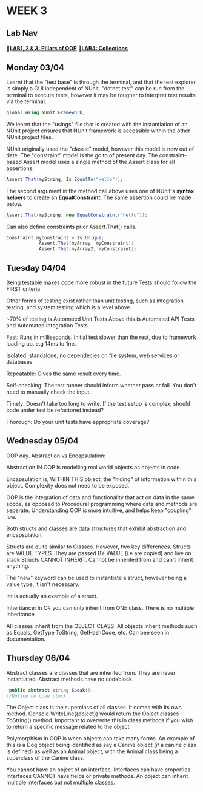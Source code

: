 # WEEK 3

## Lab Nav
#### :scroll:[LAB1, 2 & 3: Pillars of OOP](./FourPillars(LAB1%2C2%263)/FourPillarsApp) :scroll:[LAB4: Collections](./LAB4_Collections/Collections_Lab/)

## Monday 03/04

Learnt that the "test base" is through the terminal, and that the test explorer is simply a GUI independent of NUnit. "dotnet test" can be run from the terminal to execute tests, however it may be tougher to interpret test results via the terminal.

```c#
global using NUnit.Framework;

```
We learnt that the "usings" file that is created with the instantiation of an NUnit project ensures that NUnit framework is accessible within the other NUnit project files. 

NUnit originally used the "classic" model, however this model is now out of date. The "constraint" model is the go to of present day. The constraint-based Assert model uses a single method of the Assert class for all assertions.

```c#
Assert.That(myString, Is.EqualTo("Hello"));
```
The second argument in the method call above uses one of NUnit's **syntax helpers** to create an **EqualConstraint**. The same assertion could be made below.
```c#
Assert.That(myString, new EqualConstraint("hello"));
```
Can also define constraints prior Assert.That() calls.
```c#
Constraint myConstraint = Is.Unique;
            Assert.That(myArray, myConstraint);
            Assert.That(myArray2, myConstraint);
```

## Tuesday 04/04

Being testable makes code more robust in the future
Tests should follow the FIRST criteria.

Other forms of testing exist rather than unit testing, such as integration testing, and system testing which is a level above.

 ~70% of testing is Automated Unit Tests
Above this is Automated API Tests and Automated Integration Tests 

Fast: Runs in milliseconds.
Initial test slower than the rest, due to framework loading up. e.g 14ms to 1ms.

Isolated: standalone, no dependecies on file system, web services or databases.

Repeatable: Gives the same result every time.

Self-checking: The test runner should inform whether pass or fail. You don't need to manually check the input.

Timely: Doesn't take too long to write. If the test setup is complex, should code under test be refactored instead?

Thorough: Do your unit tests have appropriate coverage?

## Wednesday 05/04

OOP day. 
Abstraction vs Encapsulation:

Abstraction IN OOP is modelling real world objects as objects in code.

Encapsulation is, WITHIN THIS object, the "hiding" of information within this object. Complexity does not need to be exposed. 

OOP is the integration of data and functionality that act on data in the same scope, as opposed to Procedural programming where data and methods are seperate. Understanding OOP is more intuitive, and helps keep "coupling" low.

Both structs and classes are data structures that exhibit abstraction and encapsulation.

Structs are quite similar to Classes. However, two key differences.
Structs are VALUE TYPES. They are passed BY VALUE (i.e are copied) and live on stack
Structs CANNOT INHERIT. Cannot be inherited from and can't inherit anything.

The "new" keyword can be used to instantiate a struct, however being a value type, it isn't necessary.


int is actually an example of a struct.

Inheritance: In C# you can only inherit from ONE class. There is no multiple inheritance

All classes inherit from the OBJECT CLASS. All objects inherit methods such as Equals, GetType ToString, GetHashCode, etc. Can bee seen in documentation.



## Thursday 06/04

Abstract classes are classes that are inherited from. They are never instantiated. Abstract methods have no codeblock.
```c#
 public abstract string Speak();
//Notice no code block
```
The Object class is the superclass of all classes. It comes with its own method. Console.WriteLine({object}) would return the
Object classes ToString() method. Important to overwrite this in class methods if you wish to return a specific message related to the object

Polymorphism in OOP is when objects can take many forms. An example of this is a Dog object being identified as say a Canine object (if a canine class is defined) as well as an Animal object, with the Animal class being a superclass of the Canine class.

You cannot have an object of an interface. Interfaces can have properties. Interfaces CANNOT have fields or private methods.
An object can inherit multiple interfaces but not multiple classes.
